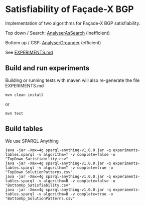 # Satisfiability of Façade-X BGP 

Implementation of two algorithms for Façade-X BGP satisfiability.

Top down / Search: [AnalyserAsSearch](src/main/java/io/github/sparqlanything/fxbgp/AnalyserAsSearch.java) (inefficient)

Bottom up / CSP: [AnalyserGrounder](src/main/java/io/github/sparqlanything/fxbgp/AnalyserGrounder.java) (efficient)

See [EXPERIMENTS.md](EXPERIMENTS.md)

## Build and run experiments
Building or running tests with maven will also re-generate the file EXPERIMENTS.md

```
mvn clean install
```

or

```
mvn test
```

## Build tables

We use SPARQL Anything
```
java -jar -Xmx=4g sparql-anything-v1.0.0.jar -q experiments-tables.sparql -v algorithm=T -v complete=false -o "TopDown_Satisfiability.csv"
java -jar -Xmx=4g sparql-anything-v1.0.0.jar -q experiments-tables.sparql -v algorithm=T -v complete=true -o "TopDown_SolutionPatterns.csv"
java -jar -Xmx=4g sparql-anything-v1.0.0.jar -q experiments-tables.sparql -v algorithm=B -v complete=false -o "BottomUp_Satisfiability.csv"
java -jar -Xmx=4g sparql-anything-v1.0.0.jar -q experiments-tables.sparql -v algorithm=B -v complete=true -o "BottomUp_SolutionPatterns.csv"
```


